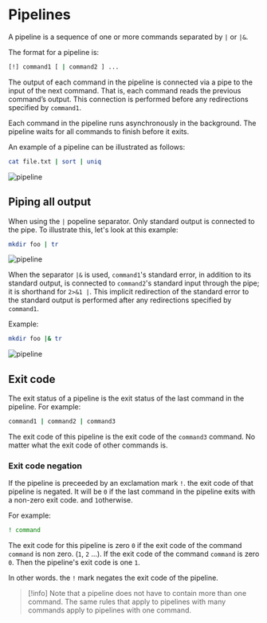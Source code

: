 # Pipelines

A pipeline is a sequence of one or more commands separated by `|` or `|&`.

The format for a pipeline is:

```sh
[!] command1 [ | command2 ] ...
```

The output of each command in the pipeline is connected via a pipe to the input of the next command.
That is, each command reads the previous command’s output. This connection is performed before any redirections specified by `command1`.

Each command in the pipeline runs asynchronously in the background. The pipeline waits for all commands to finish before it exits.

An example of a pipeline can be illustrated as follows:

```sh
cat file.txt | sort | uniq
```

![pipeline](/assets/pipeline.png)

## Piping all output

When using the `|` popeline separator. Only standard output is connected to the pipe. To illustrate this, let's look at this example:

```sh
mkdir foo | tr
```

![pipeline](/assets/pipeline-2.png)

When the separator `|&` is used, `command1`'s standard error, in addition to its standard output, is connected to `command2`'s standard input through the pipe; it is shorthand for `2>&1 |`. This implicit redirection of the standard error to the standard output is performed after any redirections specified by `command1`.

Example:

```sh
mkdir foo |& tr
```

![pipeline](/assets/pipeline-3.png)

## Exit code

The exit status of a pipeline is the exit status of the last command in the pipeline. For example:

```sh
command1 | command2 | command3
```

The exit code of this pipeline is the exit code of the `command3` command. No matter what the exit code of other commands is.

### Exit code negation

If the pipeline is preceeded by an exclamation mark `!`. the exit code of that pipeline is negated. It will be `0` if the last command in the pipeline exits with a non-zero exit code. and `1`otherwise.

For example:

```sh
! command
```

The exit code for this pipeline is zero `0` if the exit code of the command `command` is non zero. (`1`, `2` ...). If the exit code of the command `command` is zero `0`. Then the pipeline's exit code is one `1`.

In other words. the `!` mark negates the exit code of the pipeline.

> [!info]
> Note that a pipeline does not have to contain more than one command. The same rules that apply to pipelines with many commands apply to pipelines with one command.
